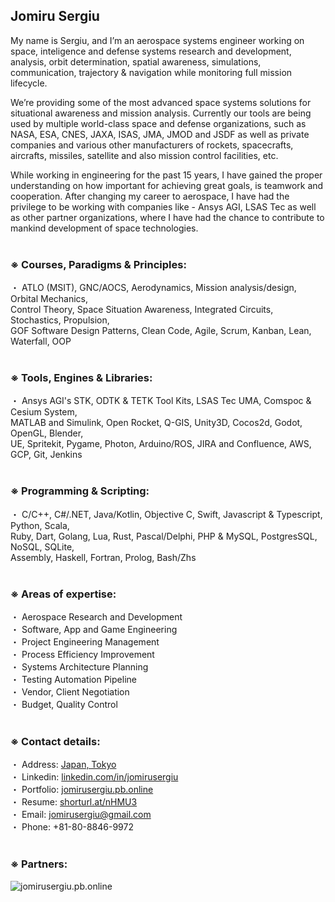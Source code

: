 ## Jomiru Sergiu
My name is Sergiu, and I’m an aerospace systems engineer working on space, inteligence and defense systems research and development, analysis, orbit determination, spatial awareness, simulations, communication, trajectory & navigation while monitoring full mission lifecycle.

We’re providing some of the most advanced space systems solutions for situational awareness and mission analysis. Currently our tools are being used by multiple world-class space and defense organizations, such as NASA, ESA, CNES, JAXA, ISAS, JMA, JMOD and JSDF as well as private companies and various other manufacturers of rockets, spacecrafts, aircrafts, missiles, satellite and also mission control facilities, etc.

While working in engineering for the past 15 years, I have gained the proper understanding on how important for achieving great goals, is teamwork and cooperation. After changing my career to aerospace, I have had the privilege to be working with companies like - Ansys AGI, LSAS Tec as well as other partner organizations, where I have had the chance to contribute to mankind development of space technologies.<br /><br />


### ※ Courses, Paradigms & Principles:
・ ATLO (MSIT), GNC/AOCS, Aerodynamics,
Mission analysis/design, Orbital Mechanics,<br />
Control Theory, Space Situation Awareness,
Integrated Circuits, Stochastics, Propulsion,<br />
GOF Software Design Patterns, Clean Code,
Agile, Scrum, Kanban, Lean, Waterfall, OOP<br /><br />


### ※ Tools, Engines & Libraries:
・ Ansys AGI's STK, ODTK & TETK Tool Kits,
LSAS Tec UMA, Comspoc & Cesium System,<br />
MATLAB and Simulink, Open Rocket, Q-GIS,
Unity3D, Cocos2d, Godot, OpenGL, Blender,<br />
UE, Spritekit, Pygame, Photon, Arduino/ROS,
JIRA and Confluence, AWS, GCP, Git, Jenkins<br /><br />


### ※ Programming & Scripting:
・ C/C++, C#/.NET, Java/Kotlin, Objective C,
Swift, Javascript & Typescript, Python, Scala,<br />
Ruby, Dart, Golang, Lua, Rust, Pascal/Delphi,
PHP & MySQL, PostgresSQL, NoSQL, SQLite,<br />
Assembly, Haskell, Fortran, Prolog, Bash/Zhs<br /><br />


### ※ Areas of expertise:

・ Aerospace Research and Development<br />
・ Software, App and Game Engineering<br />
・ Project Engineering Management<br />
・ Process Efficiency Improvement<br />
・ Systems Architecture Planning<br />
・ Testing Automation Pipeline<br />
・ Vendor, Client Negotiation<br />
・ Budget, Quality Control<br /><br />

### ※ Contact details:
・ Address: [Japan, Tokyo](https://www.google.com/maps/@35.6577349,139.8613669,3a,75y,331.62h,97.17t/data=!3m6!1e1!3m4!1sH_0vRhdEg8S0SidBRaGLpA!2e0!7i16384!8i8192)<br />
・ Linkedin: [linkedin.com/in/jomirusergiu](https://linkedin.com/in/jomirusergiu)<br />
・ Portfolio: [jomirusergiu.pb.online](https://jomirusergiu.pb.online)<br />
・ Resume: [shorturl.at/nHMU3](https://shorturl.at/nHMU3)<br />
・ Email: jomirusergiu@gmail.com<br />
・ Phone: +81-80-8846-9972<br /><br />

### ※ Partners:
![jomirusergiu.pb.online](https://dif1tzfqclj9f.cloudfront.net/000_clients/1306812/page/w1000-1306812nQwcv4Ad.png)

<!--
**jomirusergiu/jomirusergiu** is a ✨ _special_ ✨ repository because its `README.md` (this file) appears on your GitHub profile.

Here are some ideas to get you started:

- 🔭 I’m currently working on ...
- 🌱 I’m currently learning ...
- 👯 I’m looking to collaborate on ...
- 🤔 I’m looking for help with ...
- 💬 Ask me about ...
- 📫 How to reach me: ...
- 😄 Pronouns: ...
- ⚡ Fun fact: ...
-->
